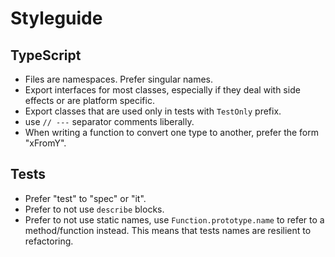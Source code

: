 # Styleguide

## TypeScript

* Files are namespaces. Prefer singular names.
* Export interfaces for most classes, especially if they deal with side effects
or are platform specific.
* Export classes that are used only in tests with `TestOnly` prefix.
* use `// ---` separator comments liberally.
* When writing a function to convert one type to another, prefer the form "xFromY".

## Tests

* Prefer "test" to "spec" or "it".
* Prefer to not use `describe` blocks.
* Prefer to not use static names, use `Function.prototype.name` to refer to a method/function instead. This means that tests names are resilient to refactoring.

